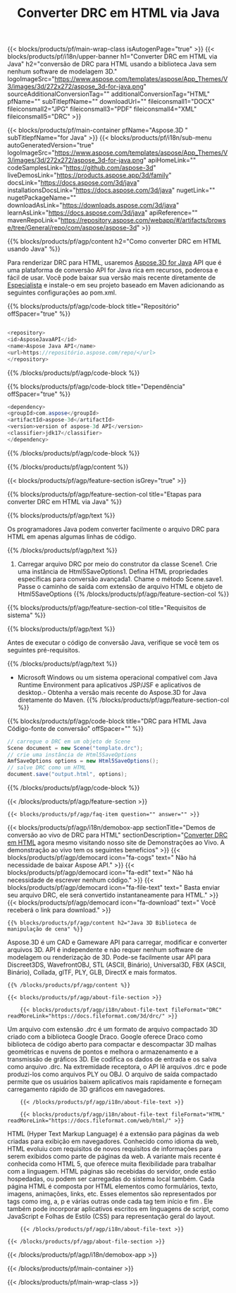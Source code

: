 ﻿---
title: Converter DRC em HTML via Java 
url: /pt/java/conversion/drc-to-html/ 
description: Exemplo de código de conversão Java para o formato DRC para arquivo HTML. Use este código de exemplo para converter DRC em HTML em qualquer aplicativo baseado na Web ou Desktop Java.
---
{{< blocks/products/pf/main-wrap-class isAutogenPage="true" >}}
{{< blocks/products/pf/i18n/upper-banner h1="Converter DRC em HTML via Java" h2="conversão de DRC para HTML usando a biblioteca Java sem nenhum software de modelagem 3D." logoImageSrc="https://www.aspose.com/templates/aspose/App_Themes/V3/images/3d/272x272/aspose_3d-for-java.png" sourceAdditionalConversionTag="" additionalConversionTag="HTML" pfName="" subTitlepfName="" downloadUrl="" fileiconsmall1="DOCX" fileiconsmall2="JPG" fileiconsmall3="PDF" fileiconsmall4="XML" fileiconsmall5="DRC" >}}

{{< blocks/products/pf/main-container pfName="Aspose.3D " subTitlepfName="for Java" >}}
{{< blocks/products/pf/i18n/sub-menu autoGeneratedVersion="true" logoImageSrc="https://www.aspose.com/templates/aspose/App_Themes/V3/images/3d/272x272/aspose_3d-for-java.png" apiHomeLink="" codeSamplesLink="https://github.com/aspose-3d" liveDemosLink="https://products.aspose.app/3d/family" docsLink="https://docs.aspose.com/3d/java" installationsDocsLink="https://docs.aspose.com/3d/java" nugetLink="" nugetPackageName="" downloadAsLink="https://downloads.aspose.com/3d/java" learnAsLink="https://docs.aspose.com/3d/java" apiReference="" mavenRepoLink="https://repository.aspose.com/webapp/#/artifacts/browse/tree/General/repo/com/aspose/aspose-3d" >}}

{{% blocks/products/pf/agp/content h2="Como converter DRC em HTML usando Java" %}}

 Para renderizar DRC para HTML, usaremos
 [Aspose.3D for Java](https://products.aspose.com/3d/java) 
 API que é uma plataforma de conversão API for Java rica em recursos, poderosa e fácil de usar. Você pode baixar sua versão mais recente diretamente de
 [Especialista](https://repository.aspose.com/webapp/#/artifacts/browse/tree/General/repo/com/aspose/aspose-3d) 
 e instale-o em seu projeto baseado em Maven adicionando as seguintes configurações ao pom.xml.

{{% blocks/products/pf/agp/code-block title="Repositório" offSpacer="true" %}}

```cs

<repository>
<id>AsposeJavaAPI</id>
<name>Aspose Java API</name>
<url>https://repositório.aspose.com/repo/</url>
</repository>


```

{{% /blocks/products/pf/agp/code-block %}}

{{% blocks/products/pf/agp/code-block title="Dependência" offSpacer="true" %}}

```cs
<dependency>
<groupId>com.aspose</groupId>
<artifactId>aspose-3d</artifactId>
<version>version of aspose-3d API</version>
<classifier>jdk17</classifier>
</dependency>


```

{{% /blocks/products/pf/agp/code-block %}}

{{% /blocks/products/pf/agp/content %}}

{{< blocks/products/pf/agp/feature-section isGrey="true" >}}

{{% blocks/products/pf/agp/feature-section-col title="Etapas para converter DRC em HTML via Java" %}}

{{% blocks/products/pf/agp/text %}}

 Os programadores Java podem converter facilmente o arquivo DRC para HTML em apenas algumas linhas de código.

{{% /blocks/products/pf/agp/text %}}

1. Carregar arquivo DRC por meio do construtor da classe Scene1. Crie uma instância de Html5SaveOptions1. Defina HTML propriedades específicas para conversão avançada1. Chame o método Scene.save1. Passe o caminho de saída com extensão de arquivo HTML e objeto de Html5SaveOptions
{{% /blocks/products/pf/agp/feature-section-col %}}

{{% blocks/products/pf/agp/feature-section-col title="Requisitos de sistema" %}}

{{% blocks/products/pf/agp/text %}}

 Antes de executar o código de conversão Java, verifique se você tem os seguintes pré-requisitos.

{{% /blocks/products/pf/agp/text %}}

- Microsoft Windows ou um sistema operacional compatível com Java Runtime Environment para aplicativos JSP/JSF e aplicativos de desktop.- Obtenha a versão mais recente do Aspose.3D for Java diretamente do Maven.
{{% /blocks/products/pf/agp/feature-section-col %}}

{{% blocks/products/pf/agp/code-block title="DRC para HTML Java Código-fonte de conversão" offSpacer="" %}}

```cs
// carregue o DRC em um objeto de Scene 
Scene document = new Scene("template.drc");
// crie uma instância de Html5SaveOptions 
AmfSaveOptions options = new Html5SaveOptions();
// salve DRC como um HTML 
document.save("output.html", options);   


```

{{% /blocks/products/pf/agp/code-block %}}

{{< /blocks/products/pf/agp/feature-section >}}

    {{< blocks/products/pf/agp/faq-item question="" answer="" >}}
 

<!-- aboutfile Starts -->

{{< blocks/products/pf/agp/i18n/demobox-app sectionTitle="Demos de conversão ao vivo de DRC para HTML" sectionDescription="[Converter DRC em HTML](https://products.aspose.app/3d/conversion/drc-to-html) agora mesmo visitando nosso site de Demonstrações ao Vivo. A demonstração ao vivo tem os seguintes benefícios" >}}
        {{< blocks/products/pf/agp/democard icon="fa-cogs" text=" Não há necessidade de baixar Aspose API." >}}
        {{< blocks/products/pf/agp/democard icon="fa-edit" text=" Não há necessidade de escrever nenhum código." >}}
        {{< blocks/products/pf/agp/democard icon="fa-file-text" text=" Basta enviar seu arquivo DRC, ele será convertido instantaneamente para HTML." >}}
        {{< blocks/products/pf/agp/democard icon="fa-download" text=" Você receberá o link para download." >}}

    {{% blocks/products/pf/agp/content h2="Java 3D Biblioteca de manipulação de cena" %}}

 Aspose.3D é um CAD e Gameware API para carregar, modificar e converter arquivos 3D. API é independente e não requer nenhum software de modelagem ou renderização de 3D. Pode-se facilmente usar API para Discreet3DS, WavefrontOBJ, STL (ASCII, Binário), Universal3D, FBX (ASCII, Binário), Collada, glTF, PLY, GLB, DirectX e mais formatos. 



    {{% /blocks/products/pf/agp/content %}}

    {{< blocks/products/pf/agp/about-file-section >}}

        {{< blocks/products/pf/agp/i18n/about-file-text fileFormat="DRC" readMoreLink="https://docs.fileformat.com/3d/drc/" >}}

Um arquivo com extensão .drc é um formato de arquivo compactado 3D criado com a biblioteca Google Draco. Google oferece Draco como biblioteca de código aberto para compactar e descompactar 3D malhas geométricas e nuvens de pontos e melhora o armazenamento e a transmissão de gráficos 3D. Ele codifica os dados de entrada e os salva como arquivo .drc. Na extremidade receptora, o API lê arquivos .drc e pode produzi-los como arquivos PLY ou OBJ. O arquivo de saída compactado permite que os usuários baixem aplicativos mais rapidamente e forneçam carregamento rápido de 3D gráficos em navegadores.

        {{< /blocks/products/pf/agp/i18n/about-file-text >}}

        {{< blocks/products/pf/agp/i18n/about-file-text fileFormat="HTML" readMoreLink="https://docs.fileformat.com/web/html/" >}}

HTML (Hyper Text Markup Language) é a extensão para páginas da web criadas para exibição em navegadores. Conhecido como idioma da web, HTML evoluiu com requisitos de novos requisitos de informações para serem exibidos como parte de páginas da web. A variante mais recente é conhecida como HTML 5, que oferece muita flexibilidade para trabalhar com a linguagem. HTML páginas são recebidas do servidor, onde estão hospedadas, ou podem ser carregadas do sistema local também. Cada página HTML é composta por HTML elementos como formulários, texto, imagens, animações, links, etc. Esses elementos são representados por tags como img, a, p e várias outras onde cada tag tem início e fim . Ele também pode incorporar aplicativos escritos em linguagens de script, como JavaScript e Folhas de Estilo (CSS) para representação geral do layout.

        {{< /blocks/products/pf/agp/i18n/about-file-text >}}

    {{< /blocks/products/pf/agp/about-file-section >}}

{{< /blocks/products/pf/agp/i18n/demobox-app >}}

<!-- aboutfile Ends -->



{{< /blocks/products/pf/main-container >}}
    
{{< /blocks/products/pf/main-wrap-class >}}